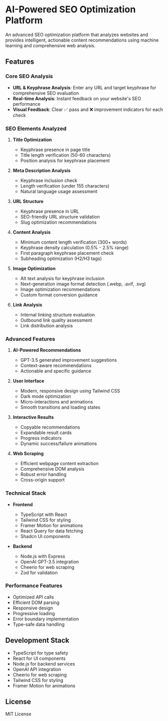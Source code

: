 # AI-Powered SEO Optimization Platform

An advanced SEO optimization platform that analyzes websites and provides intelligent, actionable content recommendations using machine learning and comprehensive web analysis.

## Features

### Core SEO Analysis
- **URL & Keyphrase Analysis**: Enter any URL and target keyphrase for comprehensive SEO evaluation
- **Real-time Analysis**: Instant feedback on your website's SEO performance
- **Visual Feedback**: Clear ✅ pass and ❌ improvement indicators for each check

### SEO Elements Analyzed

1. **Title Optimization**
   - Keyphrase presence in page title
   - Title length verification (50-60 characters)
   - Position analysis for keyphrase placement

2. **Meta Description Analysis**
   - Keyphrase inclusion check
   - Length verification (under 155 characters)
   - Natural language usage assessment

3. **URL Structure**
   - Keyphrase presence in URL
   - SEO-friendly URL structure validation
   - Slug optimization recommendations

4. **Content Analysis**
   - Minimum content length verification (300+ words)
   - Keyphrase density calculation (0.5% - 2.5% range)
   - First paragraph keyphrase placement check
   - Subheading optimization (H2/H3 tags)

5. **Image Optimization**
   - Alt text analysis for keyphrase inclusion
   - Next-generation image format detection (.webp, .avif, .svg)
   - Image optimization recommendations
   - Custom format conversion guidance

6. **Link Analysis**
   - Internal linking structure evaluation
   - Outbound link quality assessment
   - Link distribution analysis

### Advanced Features

1. **AI-Powered Recommendations**
   - GPT-3.5 generated improvement suggestions
   - Context-aware recommendations
   - Actionable and specific guidance

2. **User Interface**
   - Modern, responsive design using Tailwind CSS
   - Dark mode optimization
   - Micro-interactions and animations
   - Smooth transitions and loading states

3. **Interactive Results**
   - Copyable recommendations
   - Expandable result cards
   - Progress indicators
   - Dynamic success/failure animations

4. **Web Scraping**
   - Efficient webpage content extraction
   - Comprehensive DOM analysis
   - Robust error handling
   - Cross-origin support

### Technical Stack

- **Frontend**
  - TypeScript with React
  - Tailwind CSS for styling
  - Framer Motion for animations
  - React Query for data fetching
  - Shadcn UI components

- **Backend**
  - Node.js with Express
  - OpenAI GPT-3.5 integration
  - Cheerio for web scraping
  - Zod for validation

### Performance Features

- Optimized API calls
- Efficient DOM parsing
- Responsive design
- Progressive loading
- Error boundary implementation
- Type-safe data handling

## Development Stack
- TypeScript for type safety
- React for UI components
- Node.js for backend services
- OpenAI API integration
- Cheerio for web scraping
- Tailwind CSS for styling
- Framer Motion for animations

## License

MIT License
